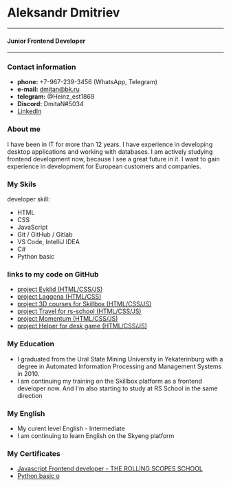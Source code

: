 # Aleksandr Dmitriev
***
#### Junior Frontend Developer
***

### Contact information
* **phone:** +7-967-239-3456 (WhatsApp, Telegram)
* **e-mail:** dmitan@bk.ru
* **telegram:** @Heinz_est1869
* **Discord:** DmitaN#5034
* [LinkedIn](https://www.linkedin.com/in/aleksandr-dmitriev-901a161aa/ "my profile on linkedIn")

### About me
I have been in IT for more than 12 years. I have experience in developing desktop applications and working with databases. I am actively studying frontend development now, because I see a great future in it. I want to gain experience in development for European customers and companies. 

### My Skils
 developer skill:
* HTML
* CSS
* JavaScript 
* Git / GitHub / Gitlab
* VS Code, IntelliJ IDEA
* C#
* Python basic

### links to my code on GitHub
* [project Evklid (HTML/CSS/JS)](https://dmitan.github.io/evklid "project Evklid (HTML/CSS/JS)")
* [project Laggona (HTML/CSS)](https://dmitan.github.io/lagoona/ "project Lagoona (HTML/CSS)")
* [project 3D courses for Skillbox (HTML/CSS/JS)](https://dmitan.github.io/course-3d/ "project 3D courses for Skillbox (HTML/CSS/JS)")
* [project Travel for rs-school (HTML/CSS/JS)](https://dmitan.github.io/travel/ "project Travel for rs-school (HTML/CSS/JS)")
* [project Momentum (HTML/CSS/JS)](https://dmitan.github.io/momentum/ "project Momentum (HTML/CSS/JS)")
* [project Helper for desk game (HTML/CSS/JS)](https://dmitan.github.io/codejam/ "project Helper for desk game (HTML/CSS/JS)")
### My Education
* I graduated from the Ural State Mining University in Yekaterinburg with a degree in Automated Information Processing and Management Systems in 2010.
* I am continuing my training on the Skillbox platform as a frontend developer now. And I'm also starting to study at RS School in the same direction

### My English
 * My curent level English - Intermediate 
 * I am continuing to learn English on the Skyeng platform
 
### My Certificates
* [Javascript Frontend developer - THE ROLLING SCOPES SCHOOL ](https://app.rs.school/certificate/3sxlhy2s "Javascript Frontend developer - THE ROLLING SCOPES SCHOOL")
* [Python basic o](https://stepik.org/certificate/7aac98227e1374fe7f2cf9c1fd3e7e4b89321182.pdf "Javascript Frontend developer - THE ROLLING SCOPES SCHOOL")
